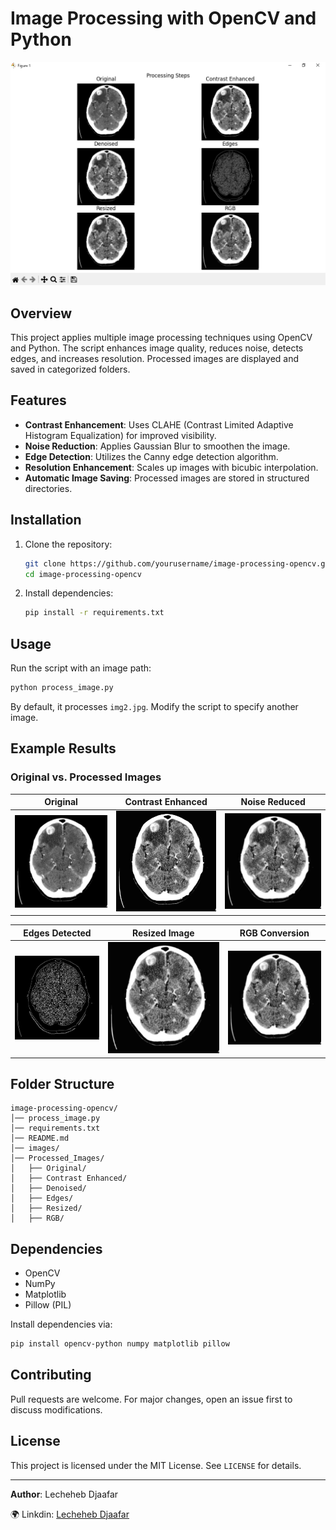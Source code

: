 # Image Processing with OpenCV and Python

![Processing Steps](Processed_Images/processing_steps.png)

## Overview
This project applies multiple image processing techniques using OpenCV and Python. The script enhances image quality, reduces noise, detects edges, and increases resolution. Processed images are displayed and saved in categorized folders.

## Features
- **Contrast Enhancement**: Uses CLAHE (Contrast Limited Adaptive Histogram Equalization) for improved visibility.
- **Noise Reduction**: Applies Gaussian Blur to smoothen the image.
- **Edge Detection**: Utilizes the Canny edge detection algorithm.
- **Resolution Enhancement**: Scales up images with bicubic interpolation.
- **Automatic Image Saving**: Processed images are stored in structured directories.

## Installation
1. Clone the repository:
   ```sh
   git clone https://github.com/yourusername/image-processing-opencv.git
   cd image-processing-opencv
   ```
2. Install dependencies:
   ```sh
   pip install -r requirements.txt
   ```

## Usage
Run the script with an image path:
```sh
python process_image.py
```
By default, it processes `img2.jpg`. Modify the script to specify another image.

## Example Results
### Original vs. Processed Images
| Original | Contrast Enhanced | Noise Reduced |
|----------|------------------|--------------|
| ![Original](Processed_Images/Original/original.jpg) | ![Enhanced](Processed_Images/Contrast_Enhanced/Contrast_Enhanced.jpg) | ![Denoised](Processed_Images/Denoised/denoised.jpg) |

| Edges Detected | Resized Image | RGB Conversion |
|---------------|--------------|---------------|
| ![Edges](Processed_Images/Edges/edges.jpg) | ![Resized](Processed_Images/Resized/resized.jpg) | ![RGB](Processed_Images/RGB/rgb.jpg) |

## Folder Structure
```
image-processing-opencv/
│── process_image.py
│── requirements.txt
│── README.md
│── images/
│── Processed_Images/
│   ├── Original/
│   ├── Contrast Enhanced/
│   ├── Denoised/
│   ├── Edges/
│   ├── Resized/
│   ├── RGB/
```

## Dependencies
- OpenCV
- NumPy
- Matplotlib
- Pillow (PIL)

Install dependencies via:
```sh
pip install opencv-python numpy matplotlib pillow
```

## Contributing
Pull requests are welcome. For major changes, open an issue first to discuss modifications.

## License
This project is licensed under the MIT License. See `LICENSE` for details.

---
**Author**: Lecheheb Djaafar 

🌍 Linkdin: [Lecheheb Djaafar](https://www.linkedin.com/in/lecheheb-djaafar-226594348/)

